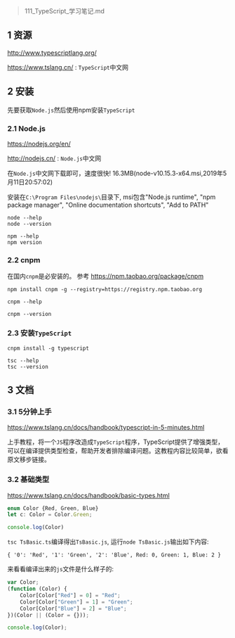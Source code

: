 > 111_TypeScript_学习笔记.md

## 1 资源

<http://www.typescriptlang.org/>

<https://www.tslang.cn/> : `TypeScript`中文网

## 2 安装

先要获取`Node.js`然后使用npm安装`TypeScript`

### 2.1 Node.js

<https://nodejs.org/en/>

<http://nodejs.cn/> : `Node.js`中文网

在`Node.js`中文网下载即可，速度很快! 16.3MB(node-v10.15.3-x64.msi,2019年5月11日20:57:02)

安装在`C:\Program Files\nodejs\`目录下, msi包含"Node.js runtime", "npm package manager", "Online documentation shortcuts", "Add to PATH"

```
node --help
node --version

npm --help
npm version
```

### 2.2 cnpm

在国内`cnpm`是必安装的。 参考 <https://npm.taobao.org/package/cnpm>

```
npm install cnpm -g --registry=https://registry.npm.taobao.org
```

```
cnpm --help

cnpm --version
```

### 2.3 安装`TypeScript`

```
cnpm install -g typescript
```

```
tsc --help
tsc --version
```

## 3 文档

### 3.1 5分钟上手

<https://www.tslang.cn/docs/handbook/typescript-in-5-minutes.html>

上手教程，将一个`JS`程序改造成`TypeScript`程序，TypeScript提供了增强类型，可以在编译提供类型检查，帮助开发者排除编译问题。这教程内容比较简单，欲看原文移步链接。

### 3.2 基础类型

<https://www.tslang.cn/docs/handbook/basic-types.html>

```TypeScript
enum Color {Red, Green, Blue}
let c: Color = Color.Green;

console.log(Color)
```

`tsc TsBasic.ts`编译得出`TsBasic.js`, 运行`node TsBasic.js`输出如下内容:

```
{ '0': 'Red', '1': 'Green', '2': 'Blue', Red: 0, Green: 1, Blue: 2 }
```

来看看编译出来的`js`文件是什么样子的:

```js
var Color;
(function (Color) {
    Color[Color["Red"] = 0] = "Red";
    Color[Color["Green"] = 1] = "Green";
    Color[Color["Blue"] = 2] = "Blue";
})(Color || (Color = {}));

console.log(Color);
```


















